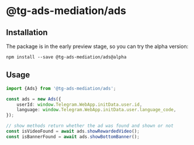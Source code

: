 # @tg-ads-mediation/ads

## Installation

The package is in the early preview stage, so you can try the alpha version:

`npm install --save @tg-ads-mediation/ads@alpha`

## Usage

```typescript
import {Ads} from '@tg-ads-mediation/ads';

const ads = new Ads({
    userId: window.Telegram.WebApp.initData.user.id,
    language: window.Telegram.WebApp.initData.user.language_code,
});

// show methods return whether the ad was found and shown or not
const isVideoFound = await ads.showRewardedVideo();
const isBannerFound = await ads.showBottomBanner();
```
